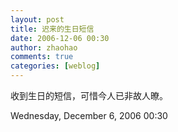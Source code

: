 ```yaml
---
layout: post
title: 迟来的生日短信
date: 2006-12-06 00:30
author: zhaohao
comments: true
categories: [weblog]
---
```

收到生日的短信，可惜今人已非故人暸。

Wednesday, December 6, 2006 00:30
